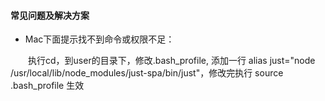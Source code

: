 #### 常见问题及解决方案

- Mac下面提示找不到命令或权限不足：

&emsp;&emsp;执行cd，到user的目录下，修改.bash_profile, 添加一行  alias just="node /usr/local/lib/node_modules/just-spa/bin/just"，修改完执行 source .bash_profile 生效
